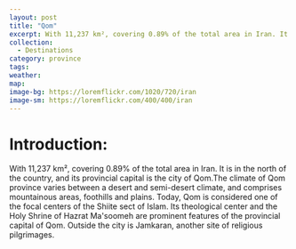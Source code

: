```yaml
---
layout: post
title: "Qom"
excerpt: With 11,237 km², covering 0.89% of the total area in Iran. It is in the north of the country, and its provincial capital is the city of Qom.
collection:
  - Destinations
category: province
tags:
weather:
map:
image-bg: https://loremflickr.com/1020/720/iran
image-sm: https://loremflickr.com/400/400/iran
---
```

# **Introduction:**

With 11,237 km², covering 0.89% of the total area in Iran. It is in the north of the country, and its provincial capital is the city of Qom.The climate of Qom province varies between a desert and semi-desert climate, and comprises mountainous areas, foothills and plains.
Today, Qom is considered one of the focal centers of the Shiite sect of Islam. Its theological center and the Holy Shrine of Hazrat Ma'soomeh are prominent features of the provincial capital of Qom. Outside the city is Jamkaran, another site of religious pilgrimages.